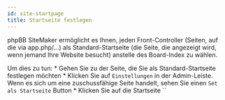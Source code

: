 ```yaml
---
id: site-startpage
title: Startseite festlegen
---
```


phpBB SiteMaker ermöglicht es Ihnen, jeden Front-Controller (Seiten, auf die via app.php/...) als Standard-Startseite (die Seite, die angezeigt wird, wenn jemand Ihre Website besucht) anstelle des Board-Index zu wählen.

Um dies zu tun: * Gehen Sie zu der Seite, die Sie als Standard-Startseite festlegen möchten * Klicken Sie auf `Einstellungen` in der Admin-Leiste. Wenn es sich um eine zuschussfähige Seite handelt, sehen Sie einen `Set als Startseite` Button * Klicken Sie auf die Startseite ``
